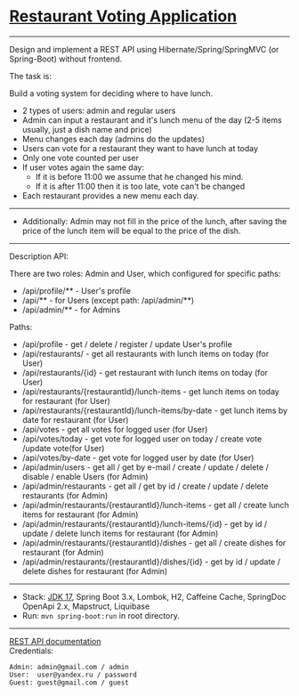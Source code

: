 [Restaurant Voting Application](https://github.com/vlubchen/gradproject)
===============================
-------------------------------------------------------------
Design and implement a REST API using Hibernate/Spring/SpringMVC (or Spring-Boot) without frontend.

The task is:

Build a voting system for deciding where to have lunch.

* 2 types of users: admin and regular users
* Admin can input a restaurant and it's lunch menu of the day (2-5 items usually, just a dish name and price)
* Menu changes each day (admins do the updates)
* Users can vote for a restaurant they want to have lunch at today
* Only one vote counted per user
* If user votes again the same day:
  - If it is before 11:00 we assume that he changed his mind.
  - If it is after 11:00 then it is too late, vote can't be changed
* Each restaurant provides a new menu each day.
-------------------------------------------------------------
* Additionally: Admin may not fill in the price of the lunch, after saving the price of the lunch item will be equal to the price of the dish.
-------------------------------------------------------------
Description API:

There are two roles: Admin and User, which configured for specific paths:
* /api/profile/** - User's profile
* /api/** - for Users (except path: /api/admin/**)
* /api/admin/** - for Admins

Paths:
* /api/profile - get / delete / register / update User's profile
* /api/restaurants/ - get all restaurants with lunch items on today (for User)
* /api/restaurants/{id} - get restaurant with lunch items on today (for User)
* /api/restaurants/{restaurantId}/lunch-items - get lunch items on today for restaurant (for User)
* /api/restaurants/{restaurantId}/lunch-items/by-date - get lunch items by date for restaurant (for User)
* /api/votes - get all votes for logged user (for User)
* /api/votes/today - get vote for logged user on today / create vote /update vote(for User)
* /api/votes/by-date - get vote for logged user by date (for User)
* /api/admin/users - get all / get by e-mail / create / update / delete / disable / enable Users (for Admin)
* /api/admin/restaurants - get all / get by id / create / update / delete restaurants (for Admin)
* /api/admin/restaurants/{restaurantId}/lunch-items - get all / create lunch items for restaurant (for Admin)
* /api/admin/restaurants/{restaurantId}/lunch-items/{id} - get by id / update / delete lunch items for restaurant (for Admin)
* /api/admin/restaurants/{restaurantId}/dishes - get all / create dishes for restaurant (for Admin)
* /api/admin/restaurants/{restaurantId}/dishes/{id} - get by id / update / delete dishes for restaurant (for Admin)
-------------------------------------------------------------
- Stack: [JDK 17](http://jdk.java.net/17/), Spring Boot 3.x, Lombok, H2, Caffeine Cache, SpringDoc OpenApi 2.x, Mapstruct, Liquibase 
- Run: `mvn spring-boot:run` in root directory.
-----------------------------------------------------
[REST API documentation](http://localhost:8080/)  
Credentials:
```
Admin: admin@gmail.com / admin
User:  user@yandex.ru / password
Guest: guest@gmail.com / guest
```